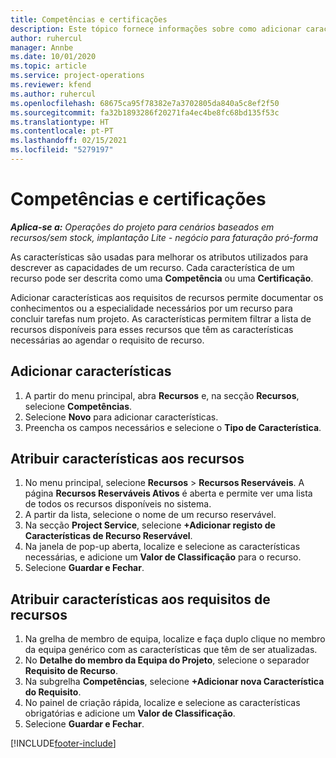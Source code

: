 ```yaml
---
title: Competências e certificações
description: Este tópico fornece informações sobre como adicionar características de competências e certificações aos recursos.
author: ruhercul
manager: Annbe
ms.date: 10/01/2020
ms.topic: article
ms.service: project-operations
ms.reviewer: kfend
ms.author: ruhercul
ms.openlocfilehash: 68675ca95f78382e7a3702805da840a5c8ef2f50
ms.sourcegitcommit: fa32b1893286f20271fa4ec4be8fc68bd135f53c
ms.translationtype: HT
ms.contentlocale: pt-PT
ms.lasthandoff: 02/15/2021
ms.locfileid: "5279197"
---
```

# <a name="skills-and-certifications"></a>Competências e certificações
_**Aplica-se a:** Operações do projeto para cenários baseados em recursos/sem stock, implantação Lite - negócio para faturação pró-forma_

As características são usadas para melhorar os atributos utilizados para descrever as capacidades de um recurso. Cada característica de um recurso pode ser descrita como uma **Competência** ou uma **Certificação**.

Adicionar características aos requisitos de recursos permite documentar os conhecimentos ou a especialidade necessários por um recurso para concluir tarefas num projeto. As características permitem filtrar a lista de recursos disponíveis para esses recursos que têm as características necessárias ao agendar o requisito de recurso.

## <a name="add-characteristics"></a>Adicionar características

1. A partir do menu principal, abra **Recursos** e, na secção **Recursos**, selecione **Competências**.
2. Selecione **Novo** para adicionar características.
3. Preencha os campos necessários e selecione o **Tipo de Característica**.

## <a name="assign-characteristics-to-resources"></a>Atribuir características aos recursos

1. No menu principal, selecione **Recursos** > **Recursos Reserváveis**. A página **Recursos Reserváveis Ativos** é aberta e permite ver uma lista de todos os recursos disponíveis no sistema.
2. A partir da lista, selecione o nome de um recurso reservável.
3. Na secção **Project Service**, selecione **+Adicionar registo de Características de Recurso Reservável**.
4. Na janela de pop-up aberta, localize e selecione as características necessárias, e adicione um **Valor de Classificação** para o recurso.
5. Selecione **Guardar e Fechar**.

## <a name="assign-characteristics-to-resource-requirements"></a>Atribuir características aos requisitos de recursos

1. Na grelha de membro de equipa, localize e faça duplo clique no membro da equipa genérico com as características que têm de ser atualizadas.
2. No **Detalhe do membro da Equipa do Projeto**, selecione o separador **Requisito de Recurso**.
3. Na subgrelha **Competências**, selecione **+Adicionar nova Característica do Requisito**.
4. No painel de criação rápida, localize e selecione as características obrigatórias e adicione um **Valor de Classificação**.
5. Selecione **Guardar e Fechar**.

[!INCLUDE[footer-include](../includes/footer-banner.md)]
